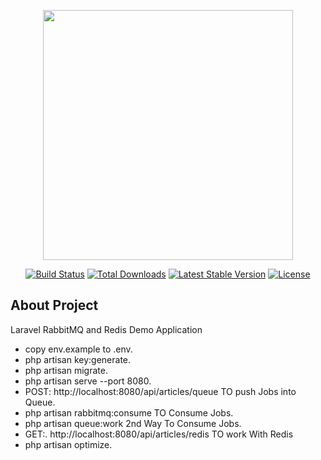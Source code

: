 <p align="center"><a href="https://laravel.com" target="_blank"><img src="https://raw.githubusercontent.com/laravel/art/master/logo-lockup/5%20SVG/2%20CMYK/1%20Full%20Color/laravel-logolockup-cmyk-red.svg" width="400"></a></p>

<p align="center">
<a href="https://travis-ci.org/laravel/framework"><img src="https://travis-ci.org/laravel/framework.svg" alt="Build Status"></a>
<a href="https://packagist.org/packages/laravel/framework"><img src="https://img.shields.io/packagist/dt/laravel/framework" alt="Total Downloads"></a>
<a href="https://packagist.org/packages/laravel/framework"><img src="https://img.shields.io/packagist/v/laravel/framework" alt="Latest Stable Version"></a>
<a href="https://packagist.org/packages/laravel/framework"><img src="https://img.shields.io/packagist/l/laravel/framework" alt="License"></a>
</p>

## About Project

Laravel RabbitMQ and Redis Demo Application
- copy env.example to .env.
- php artisan key:generate.
- php artisan migrate.
- php artisan serve --port 8080.
- POST: http://localhost:8080/api/articles/queue TO push Jobs into Queue.
- php artisan rabbitmq:consume TO Consume Jobs.
- php artisan queue:work 2nd Way To Consume Jobs.
- GET:. http://localhost:8080/api/articles/redis TO work With Redis
- php artisan optimize.



